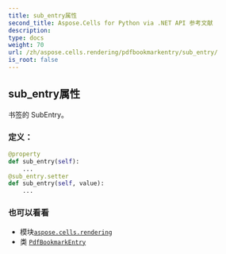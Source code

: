 ```yaml
---
title: sub_entry属性
second_title: Aspose.Cells for Python via .NET API 参考文献
description:
type: docs
weight: 70
url: /zh/aspose.cells.rendering/pdfbookmarkentry/sub_entry/
is_root: false
---
```

## sub_entry属性

书签的 SubEntry。
### 定义：
```python
@property
def sub_entry(self):
    ...
@sub_entry.setter
def sub_entry(self, value):
    ...
```

### 也可以看看
* 模块[`aspose.cells.rendering`](../../)
* 类 [`PdfBookmarkEntry`](/cells/python-net/zh/aspose.cells.rendering/pdfbookmarkentry)
